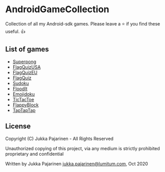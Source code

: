 # AndroidGameCollection
Collection of all my Android-sdk games. Please leave a :star: if you find these useful. :+1:

## List of games

* [Superpong](https://play.google.com/store/apps/details?id=fi.jukkaboyar.colorpong)
* [FlagQuizUSA](https://play.google.com/store/apps/details?id=fi.jukkapajarinen.flagquizusa)
* [FlagQuizEU](https://play.google.com/store/apps/details?id=fi.jukkapajarinen.flagquizeu)
* [FlagQuiz](https://play.google.com/store/apps/details?id=fi.jukkapajarinen.flagquiz)
* [Sudoku](https://play.google.com/store/apps/details?id=fi.jukkapajarinen.supersudoku)
* [FloodIt](https://play.google.com/store/apps/details?id=fi.jukkapajarinen.floodit)
* [Emojidoku](https://play.google.com/store/apps/details?id=fi.jukkapajarinen.emojidoku)
* [TicTacToe](https://play.google.com/store/apps/details?id=fi.jukkapajarinen.tictactoe)
* [FlappyBlock](https://play.google.com/store/apps/details?id=fi.jukkapajarinen.flappyblock)
* [TapTapTap](https://play.google.com/store/apps/details?id=fi.jukkapajarinen.taptaptap)

## License

Copyright (C) Jukka Pajarinen - All Rights Reserved

Unauthorized copying of this project, via any medium is strictly prohibited proprietary and confidential

Written by Jukka Pajarinen <jukka.pajarinen@lumitum.com>, Oct 2020